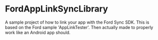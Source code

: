 FordAppLinkSyncLibrary
======================

A sample project of how to link your app with the Ford Sync SDK. This is based on the Ford sample 'AppLinkTester'. Then actually made to properly work like an Android app should.

